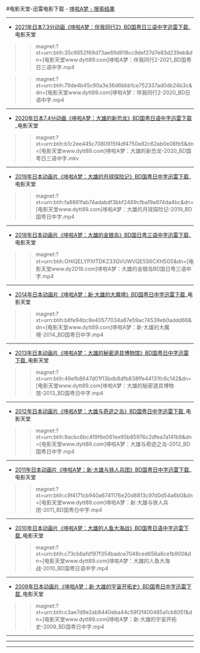 #电影天堂-迅雷电影下载 - [哆啦A梦 - 搜索结果](https://www.dy2018.com/e/search/result/?searchid=593039)

-----------------------------------------------------------------------------------------------

- [2021年日本7.3分动画《哆啦A梦：伴我同行2》BD国粤日三语中字迅雷下载](https://www.dy2018.com/i/103835.html)_电影天堂

>> magnet:?xt=urn:btih:35c6652f69d73ae69d918cc9def27d7e83d239eb&dn=[电影天堂www.dytt89.com]哆啦A梦：伴我同行2-2021_BD国粤日三语中字.mp4

>> magnet:?xt=urn:btih:79de4b45c90a3e36d6bbb1ce752337ad0db24b3c&dn=[电影天堂www.dytt89.com]哆啦A梦：伴我同行2-2020_BD日语中字.mp4

-----------------------------------------------------------------------------------------------

- [2020年日本7.4分动画《哆啦A梦：大雄的新恐龙》BD国粤日语中字迅雷下载](https://www.dy2018.com/i/103375.html)_电影天堂

>> magnet:?xt=urn:btih:b1c2ee445c7080915f4df4750e82c62ab0e08fb5&dn=[电影天堂www.dytt89.com]哆啦A梦：大雄的新恐龙-2020_BD国粤日三语中字.mkv

-----------------------------------------------------------------------------------------------

- [2019年日本动画片《哆啦A梦：大雄的月球探险记》BD国粤日中字迅雷下载](https://www.dy2018.com/i/103851.html)_电影天堂


>> magnet:?xt=urn:btih:fa8861fab74adabdf3bbf2489cfba19a974da4bc&dn=[电影天堂www.dytt89.com]哆啦A梦：大雄的月球探险记-2019_BD国粤日中字.mp4

-----------------------------------------------------------------------------------------------

- [2018年日本动画片《哆啦A梦：大雄的金银岛》BD国日粤三语中字迅雷下载](https://www.dy2018.com/i/99944.html)_电影天堂


>> magnet:?xt=urn:btih:OHIQELYPXITDKZ33QVUWVQE5S6CXH5G5&dn=[电影天堂www.dy2018.com]哆啦A梦：大雄的金银岛BD国日粤三语中字.mp4

-----------------------------------------------------------------------------------------------

- [2014年日本动画片《哆啦A梦：新·大雄的大魔境》BD国粤日中字迅雷下载](https://www.dy2018.com/i/103844.html)_电影天堂

>> magnet:?xt=urn:btih:b8fe94bc9e40577034a87e59ac74539eb0addd66&dn=[电影天堂www.dytt89.com]哆啦A梦：新·大雄的大魔境-2014_BD国粤日中字.mp4

-----------------------------------------------------------------------------------------------

- [2013年日本动画片《哆啦A梦：大雄的秘密道具博物馆》BD国粤日中字迅雷下载](https://www.dy2018.com/i/103842.html)_电影天堂

>> magnet:?xt=urn:btih:49efb8647d01f13bdb8dfb838ffe44131fc6c142&dn=[电影天堂www.dytt89.com]哆啦A梦：大雄的秘密道具博物馆-2013_BD国粤日中字.mp4

-----------------------------------------------------------------------------------------------

- [2012年日本动画片《哆啦A梦：大雄与奇迹之岛》BD国粤日中字迅雷下载](https://www.dy2018.com/i/103841.html)_电影天堂

>> magnet:?xt=urn:btih:9acbc6bc4f9f6e061ee95b85976c2dfea7a141b9&dn=[电影天堂www.dytt89.com]哆啦A梦：大雄与奇迹之岛-2012_BD国粤日中字.mp4

-----------------------------------------------------------------------------------------------

- [2011年日本动画片《哆啦A梦：新·大雄与铁人兵团》BD国粤日中字迅雷下载](https://www.dy2018.com/i/103838.html)_电影天堂

>> magnet:?xt=urn:btih:c9f4171cb940a6741176e20d8813c97d0d54a6b0&dn=[电影天堂www.dytt89.com]哆啦A梦：新·大雄与铁人兵团-2011_BD国粤日中字.mp4

-----------------------------------------------------------------------------------------------

- [2010年日本动画片《哆啦A梦：大雄的人鱼大海战》BD国粤日语中字迅雷下载](https://www.dy2018.com/i/103834.html)_电影天堂

>> magnet:?xt=urn:btih:c73cb6afd197f354badce7048ced656a6ce1b900&dn=[电影天堂www.dytt89.com]哆啦A梦：大雄的人鱼大海战-2010_BD国粤日语中字.mp4

-----------------------------------------------------------------------------------------------

- [2009年日本动画片《哆啦A梦：新·大雄的宇宙开拓史》BD国粤日中字迅雷下载](https://www.dy2018.com/i/103828.html)_电影天堂


>> magnet:?xt=urn:btih:c3ae7d9e2ab8440eba44c59f2f400485a1cb8051&dn=[电影天堂www.dytt89.com]哆啦A梦：新·大雄的宇宙开拓史-2009_BD国粤日中字.mp4

-----------------------------------------------------------------------------------------------

-----------------------------------------------------------------------------------------------

-----------------------------------------------------------------------------------------------
